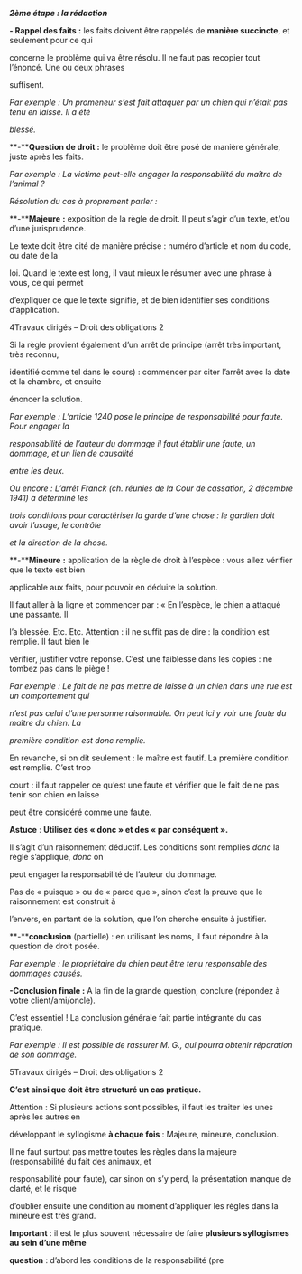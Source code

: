 **_2ème étape : la rédaction_**

**- Rappel des faits** **:** les faits doivent être rappelés de **manière succincte**, et seulement pour ce qui

concerne le problème qui va être résolu. Il ne faut pas recopier tout l’énoncé. Une ou deux phrases

suffisent.

_Par exemple : Un promeneur s’est fait attaquer par un chien qui n’était pas tenu en laisse. Il a été_

_blessé._

**-****Question de droit :** le problème doit être posé de manière générale, juste après les faits.

_Par exemple : La victime peut-elle engager la responsabilité du maître de l’animal ?_

_Résolution du cas à proprement parler :_

**-****Majeure** **:** exposition de la règle de droit. Il peut s’agir d’un texte, et/ou d’une jurisprudence.

Le texte doit être cité de manière précise : numéro d’article et nom du code, ou date de la

loi. Quand le texte est long, il vaut mieux le résumer avec une phrase à vous, ce qui permet

d’expliquer ce que le texte signifie, et de bien identifier ses conditions d’application.

4Travaux dirigés – Droit des obligations 2

Si la règle provient également d’un arrêt de principe (arrêt très important, très reconnu,

identifié comme tel dans le cours) : commencer par citer l’arrêt avec la date et la chambre, et ensuite

énoncer la solution.

_Par exemple : L’article 1240 pose le principe de responsabilité pour faute. Pour engager la_

_responsabilité de l’auteur du dommage il faut établir une faute, un dommage, et un lien de causalité_

_entre les deux._

_Ou encore : L’arrêt Franck (ch. réunies de la Cour de cassation, 2 décembre 1941) a déterminé les_

_trois conditions pour caractériser la garde d’une chose : le gardien doit avoir l’usage, le contrôle_

_et la direction de la chose._

**-****Mineure** **:** application de la règle de droit à l’espèce : vous allez vérifier que le texte est bien

applicable aux faits, pour pouvoir en déduire la solution.

Il faut aller à la ligne et commencer par : « En l’espèce, le chien a attaqué une passante. Il

l’a blessée. Etc. Etc. Attention : il ne suffit pas de dire : la condition est remplie. Il faut bien le

vérifier, justifier votre réponse. C’est une faiblesse dans les copies : ne tombez pas dans le piège !

_Par exemple : Le fait de ne pas mettre de laisse à un chien dans une rue est un comportement qui_

_n’est pas celui d’une personne raisonnable. On peut ici y voir une faute du maître du chien. La_

_première condition est donc remplie._

En revanche, si on dit seulement : le maître est fautif. La première condition est remplie. C’est trop

court : il faut rappeler ce qu’est une faute et vérifier que le fait de ne pas tenir son chien en laisse

peut être considéré comme une faute.

**Astuce** : **Utilisez des « donc » et des « par conséquent ».**

Il s’agit d’un raisonnement déductif. Les conditions sont remplies _donc_ la règle s’applique, _donc_ on

peut engager la responsabilité de l’auteur du dommage.

Pas de « puisque » ou de « parce que », sinon c’est la preuve que le raisonnement est construit à

l’envers, en partant de la solution, que l’on cherche ensuite à justifier.

**-****conclusion** (partielle) : en utilisant les noms, il faut répondre à la question de droit posée.

_Par exemple : le propriétaire du chien peut être tenu responsable des dommages causés._

**-Conclusion finale :** A la fin de la grande question, conclure (répondez à votre client/ami/oncle).

C’est essentiel ! La conclusion générale fait partie intégrante du cas pratique.

_Par exemple : Il est possible de rassurer M. G., qui pourra obtenir réparation de son dommage._

5Travaux dirigés – Droit des obligations 2

**C’est ainsi que doit être structuré un cas pratique.**

Attention : Si plusieurs actions sont possibles, il faut les traiter les unes après les autres en

développant le syllogisme **à chaque fois** : Majeure, mineure, conclusion.

Il ne faut surtout pas mettre toutes les règles dans la majeure (responsabilité du fait des animaux, et

responsabilité pour faute), car sinon on s’y perd, la présentation manque de clarté, et le risque

d’oublier ensuite une condition au moment d’appliquer les règles dans la mineure est très grand.

**Important** : il est le plus souvent nécessaire de faire **plusieurs syllogismes au sein d’une même**

**question** : d’abord les conditions de la responsabilité (pre